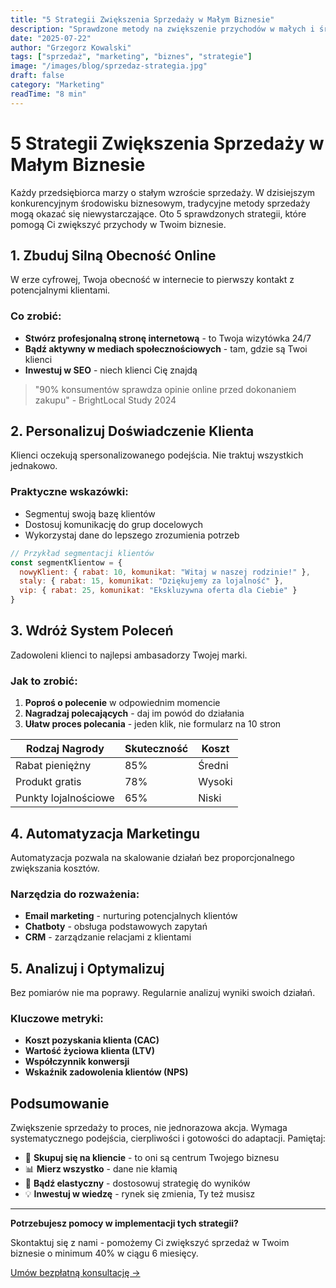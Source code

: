 ```yaml
---
title: "5 Strategii Zwiększenia Sprzedaży w Małym Biznesie"
description: "Sprawdzone metody na zwiększenie przychodów w małych i średnich przedsiębiorstwach. Praktyczne wskazówki od ekspertów."
date: "2025-07-22"
author: "Grzegorz Kowalski"
tags: ["sprzedaż", "marketing", "biznes", "strategie"]
image: "/images/blog/sprzedaz-strategia.jpg"
draft: false
category: "Marketing"
readTime: "8 min"
---
```


# 5 Strategii Zwiększenia Sprzedaży w Małym Biznesie

Każdy przedsiębiorca marzy o stałym wzroście sprzedaży. W dzisiejszym konkurencyjnym środowisku biznesowym, tradycyjne metody sprzedaży mogą okazać się niewystarczające. Oto 5 sprawdzonych strategii, które pomogą Ci zwiększyć przychody w Twoim biznesie.

## 1. Zbuduj Silną Obecność Online

W erze cyfrowej, Twoja obecność w internecie to pierwszy kontakt z potencjalnymi klientami.

### Co zrobić:
- **Stwórz profesjonalną stronę internetową** - to Twoja wizytówka 24/7
- **Bądź aktywny w mediach społecznościowych** - tam, gdzie są Twoi klienci
- **Inwestuj w SEO** - niech klienci Cię znajdą

> "90% konsumentów sprawdza opinie online przed dokonaniem zakupu" - BrightLocal Study 2024

## 2. Personalizuj Doświadczenie Klienta

Klienci oczekują spersonalizowanego podejścia. Nie traktuj wszystkich jednakowo.

### Praktyczne wskazówki:
- Segmentuj swoją bazę klientów
- Dostosuj komunikację do grup docelowych
- Wykorzystaj dane do lepszego zrozumienia potrzeb

```javascript
// Przykład segmentacji klientów
const segmentKlientow = {
  nowyKlient: { rabat: 10, komunikat: "Witaj w naszej rodzinie!" },
  staly: { rabat: 15, komunikat: "Dziękujemy za lojalność" },
  vip: { rabat: 25, komunikat: "Ekskluzywna oferta dla Ciebie" }
}
```

## 3. Wdróż System Poleceń

Zadowoleni klienci to najlepsi ambasadorzy Twojej marki.

### Jak to zrobić:
1. **Poproś o polecenie** w odpowiednim momencie
2. **Nagradzaj polecających** - daj im powód do działania
3. **Ułatw proces polecania** - jeden klik, nie formularz na 10 stron

| Rodzaj Nagrody | Skuteczność | Koszt |
|----------------|-------------|-------|
| Rabat pieniężny | 85% | Średni |
| Produkt gratis | 78% | Wysoki |
| Punkty lojalnościowe | 65% | Niski |

## 4. Automatyzacja Marketingu

Automatyzacja pozwala na skalowanie działań bez proporcjonalnego zwiększania kosztów.

### Narzędzia do rozważenia:
- **Email marketing** - nurturing potencjalnych klientów
- **Chatboty** - obsługa podstawowych zapytań
- **CRM** - zarządzanie relacjami z klientami

## 5. Analizuj i Optymalizuj

Bez pomiarów nie ma poprawy. Regularnie analizuj wyniki swoich działań.

### Kluczowe metryki:
- **Koszt pozyskania klienta (CAC)**
- **Wartość życiowa klienta (LTV)**
- **Współczynnik konwersji**
- **Wskaźnik zadowolenia klientów (NPS)**

## Podsumowanie

Zwiększenie sprzedaży to proces, nie jednorazowa akcja. Wymaga systematycznego podejścia, cierpliwości i gotowości do adaptacji. Pamiętaj:

- 🎯 **Skupuj się na kliencie** - to oni są centrum Twojego biznesu
- 📊 **Mierz wszystko** - dane nie kłamią
- 🔄 **Bądź elastyczny** - dostosowuj strategię do wyników
- 💡 **Inwestuj w wiedzę** - rynek się zmienia, Ty też musisz

---

**Potrzebujesz pomocy w implementacji tych strategii?** 

Skontaktuj się z nami - pomożemy Ci zwiększyć sprzedaż w Twoim biznesie o minimum 40% w ciągu 6 miesięcy.

[Umów bezpłatną konsultację →](/kontakt)